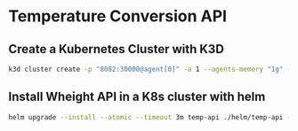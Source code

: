 # Temperature Conversion API

## Create a Kubernetes Cluster with K3D

```sh
k3d cluster create -p "8082:30000@agent[0]" -a 1 --agents-memory "1g" -s 1 --servers-memory "1g"
```

## Install Wheight API in a K8s cluster with helm

```sh
helm upgrade --install --atomic --timeout 3m temp-api ./helm/temp-api -f ./helm/temp-api/values.yaml --set image.tag=<DOCKER_IMAGE_TAG_HASH>
```
